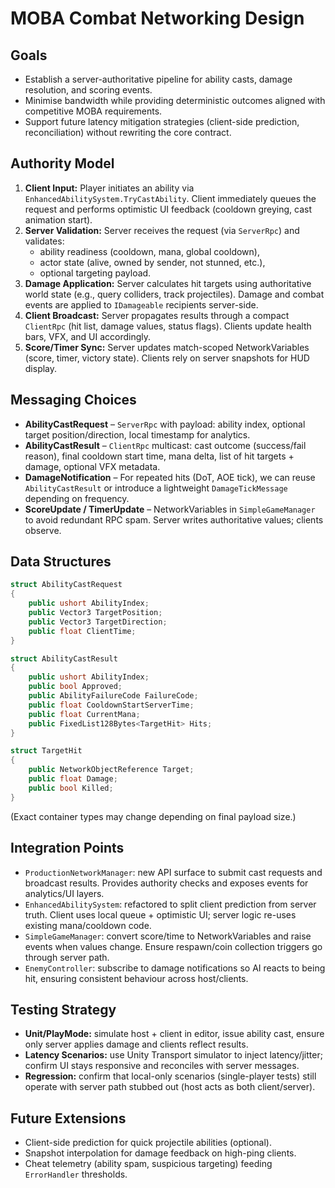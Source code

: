 # MOBA Combat Networking Design

## Goals
- Establish a server-authoritative pipeline for ability casts, damage resolution, and scoring events.
- Minimise bandwidth while providing deterministic outcomes aligned with competitive MOBA requirements.
- Support future latency mitigation strategies (client-side prediction, reconciliation) without rewriting the core contract.

## Authority Model
1. **Client Input:** Player initiates an ability via `EnhancedAbilitySystem.TryCastAbility`. Client immediately queues the request and performs optimistic UI feedback (cooldown greying, cast animation start).
2. **Server Validation:** Server receives the request (via `ServerRpc`) and validates:
   - ability readiness (cooldown, mana, global cooldown),
   - actor state (alive, owned by sender, not stunned, etc.),
   - optional targeting payload.
3. **Damage Application:** Server calculates hit targets using authoritative world state (e.g., query colliders, track projectiles). Damage and combat events are applied to `IDamageable` recipients server-side.
4. **Client Broadcast:** Server propagates results through a compact `ClientRpc` (hit list, damage values, status flags). Clients update health bars, VFX, and UI accordingly.
5. **Score/Timer Sync:** Server updates match-scoped NetworkVariables (score, timer, victory state). Clients rely on server snapshots for HUD display.

## Messaging Choices
- **AbilityCastRequest** – `ServerRpc` with payload: ability index, optional target position/direction, local timestamp for analytics.
- **AbilityCastResult** – `ClientRpc` multicast: cast outcome (success/fail reason), final cooldown start time, mana delta, list of hit targets + damage, optional VFX metadata.
- **DamageNotification** – For repeated hits (DoT, AOE tick), we can reuse `AbilityCastResult` or introduce a lightweight `DamageTickMessage` depending on frequency.
- **ScoreUpdate / TimerUpdate** – NetworkVariables in `SimpleGameManager` to avoid redundant RPC spam. Server writes authoritative values; clients observe.

## Data Structures
```csharp
struct AbilityCastRequest
{
    public ushort AbilityIndex;
    public Vector3 TargetPosition;
    public Vector3 TargetDirection;
    public float ClientTime;
}

struct AbilityCastResult
{
    public ushort AbilityIndex;
    public bool Approved;
    public AbilityFailureCode FailureCode;
    public float CooldownStartServerTime;
    public float CurrentMana;
    public FixedList128Bytes<TargetHit> Hits;
}

struct TargetHit
{
    public NetworkObjectReference Target;
    public float Damage;
    public bool Killed;
}
```
(Exact container types may change depending on final payload size.)

## Integration Points
- `ProductionNetworkManager`: new API surface to submit cast requests and broadcast results. Provides authority checks and exposes events for analytics/UI layers.
- `EnhancedAbilitySystem`: refactored to split client prediction from server truth. Client uses local queue + optimistic UI; server logic re-uses existing mana/cooldown code.
- `SimpleGameManager`: convert score/time to NetworkVariables and raise events when values change. Ensure respawn/coin collection triggers go through server path.
- `EnemyController`: subscribe to damage notifications so AI reacts to being hit, ensuring consistent behaviour across host/clients.

## Testing Strategy
- **Unit/PlayMode:** simulate host + client in editor, issue ability cast, ensure only server applies damage and clients reflect results.
- **Latency Scenarios:** use Unity Transport simulator to inject latency/jitter; confirm UI stays responsive and reconciles with server messages.
- **Regression:** confirm that local-only scenarios (single-player tests) still operate with server path stubbed out (host acts as both client/server).

## Future Extensions
- Client-side prediction for quick projectile abilities (optional).
- Snapshot interpolation for damage feedback on high-ping clients.
- Cheat telemetry (ability spam, suspicious targeting) feeding `ErrorHandler` thresholds.
